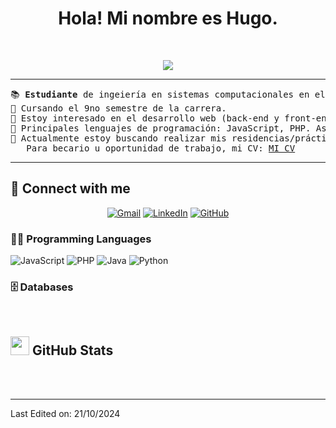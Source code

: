 <h1 align="center">
Hola! Mi nombre es Hugo.
</h1>
<p align="center">
</p>
<br/>
<p align="center">
	<a href="https://github.com/Bouaskaoun">
		<img src="https://readme-typing-svg.herokuapp.com?lines=Estudiante+Ingeniería+en+Sistemas;Siempre+aprendiendo;Responsable+:)&center=true&width=380&height=45">
	</a>
</p>

<hr>

<pre>
📚 <b>Estudiante</b> de ingeiería en sistemas computacionales en el Instituo Tecnológico de León.
📝 Cursando el 9no semestre de la carrera.
🔭 Estoy interesado en el desarrollo web (back-end y front-end).
🌟 Principales lenguajes de programación: JavaScript, PHP. Así como CSS, HTML, entre otros.	
🤔 Actualmente estoy buscando realizar mis residencias/prácticas profesionales.
   Para becario u oportunidad de trabajo, mi CV: <a href="" target="_blank">MI CV</a>
</pre>
<hr>

## 🤝 Connect with me
<p align="center">
	<a href="mailto:huggo.moreno1985@gmail.com"><img img src="https://img.shields.io/badge/gmail-%23EA4335.svg?style=plastic&logo=gmail&logoColor=white" alt="Gmail"/></a>
	<a href="https://www.linkedin.com/in/hugo-moreno-092b10318/"><img src="https://img.shields.io/badge/linkedin-%230A66C2.svg?style=plastic&logo=linkedin&logoColor=white" alt="LinkedIn"/></a>
	<a href="https://github.com/HugoJamesDio"><img src="https://img.shields.io/badge/github-%23181717.svg?style=plastic&logo=github&logoColor=white" alt="GitHub"/></a>
</p>

### 👨‍💻 Programming Languages

<p>
    <img alt="JavaScript" src="https://img.shields.io/badge/JavaScript%20-%23F7DF1E.svg?logo=javascript&logoColor=black">
    <img alt="PHP" src="https://img.shields.io/badge/PHP%20-%23F7DF1E.svg?logo=php&logoColor=black">
    <img alt="Java" src="https://img.shields.io/badge/HTML%20-%23F7DF1E.svg?logo=java&logoColor=black">
    <img alt="Python" src="https://img.shields.io/badge/Python%20-%2314354C.svg?logo=python&logoColor=white">
	
### 🗄️ Databases

<p>

</p>


</br>

## <a href="https://github.com/Bouaskaoun"><img src="https://www.blumbergdigital.com/wp-content/uploads/2020/10/stats-graphic-statistics-business-512.png" width="30"></a> GitHub Stats

<br/>
<br/>

------



Last Edited on: 21/10/2024
